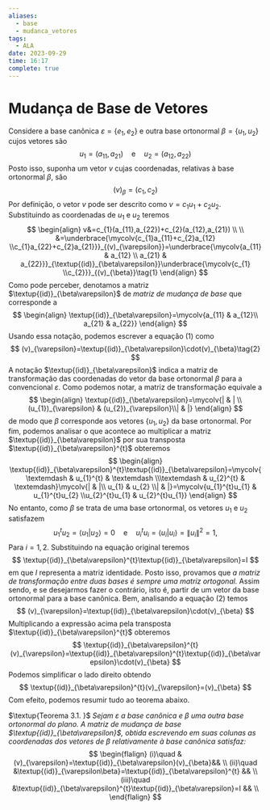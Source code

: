 ```yaml
---
aliases:
  - base
  - mudanca_vetores
tags:
  - ALA
date: 2023-09-29
time: 16:17
complete: true
---
```

$\newcommand\mycolv[1]{\begin{bmatrix}#1\end{bmatrix}}$
# Mudança de Base de Vetores

Considere a base canônica $\varepsilon=\{e_{1},e_{2}\}$ e outra base ortonormal $\beta=\{u_{1},u_{2}\}$ cujos vetores são
$$
u_{1}=(a_{11},a_{21})\quad \text{e}\quad u_{2}=(a_{12},a_{22})
$$
Posto isso, suponha um vetor $v$ cujas coordenadas, relativas à base ortonormal $\beta$, são
$$
(v)_{\beta}=(c_{1},c_{2})
$$
Por definição, o vetor $v$ pode ser descrito como $v=c_{1}u_{1}+c_{2}u_{2}$. Substituindo as coordenadas de $u_{1}$ e $u_{2}$ teremos
$$
\begin{align}
v&=c_{1}(a_{11},a_{22})+c_{2}(a_{12},a_{21}) \\ \\
&=\underbrace{\mycolv{c_{1}a_{11}+c_{2}a_{12} \\c_{1}a_{22}+c_{2}a_{21}}}_{(v)_{\varepsilon}}=\underbrace{\mycolv{a_{11} & a_{12} \\ a_{21} & a_{22}}}_{\textup{(id)}_{\beta\varepsilon}}\underbrace{\mycolv{c_{1} \\c_{2}}}_{(v)_{\beta}}\tag{1}
\end{align}
$$
Como pode perceber, denotamos a matriz $\textup{(id)}_{\beta\varepsilon}$ de $\textit{matriz de mudança de base}$ que corresponde a
$$
\begin{align}
\textup{(id)}_{\beta\varepsilon}=\mycolv{a_{11} & a_{12}\\ a_{21} & a_{22}}
\end{align}
$$
Usando essa notação, podemos escrever a equação $(1)$ como
$$
(v)_{\varepsilon}=\textup{(id)}_{\beta\varepsilon}\cdot(v)_{\beta}\tag{2}
$$
A notação $\textup{(id)}_{\beta\varepsilon}$ indica a matriz de transformação das coordenadas do vetor da base ortonormal $\beta$ para a convencional $\varepsilon$. Como podemos notar, a matriz de transformação equivale a
$$
\begin{align}
\textup{(id)}_{\beta\varepsilon}=\mycolv{| & | \\ (u_{1})_{\varepsilon} & (u_{2})_{\varepsilon}\\| & |}
\end{align}
$$
de modo que $\beta$ corresponde aos vetores $\{u_{1},u_{2}\}$ da base ortonormal. Por fim, podemos analisar o que acontece ao multiplicar a matriz $\textup{(id)}_{\beta\varepsilon}$ por sua transposta $\textup{(id)}_{\beta\varepsilon}^{t}$ obteremos
$$
\begin{align}
\textup{(id)}_{\beta\varepsilon}^{t}\textup{(id)}_{\beta\varepsilon}=\mycolv{\textemdash & u_{1}^{t} & \textemdash \\\textemdash & u_{2}^{t} & \textemdash}\mycolv{| & |\\ u_{1} & u_{2} \\| & |}=\mycolv{u_{1}^{t}u_{1} & u_{1}^{t}u_{2} \\u_{2}^{t}u_{1} & u_{2}^{t}u_{1}}
\end{align}
$$
No entanto, como $\beta$ se trata de uma base ortonormal, os vetores $u_{1}$ e $u_{2}$ satisfazem
$$
u_{1}^{t}u_{2}=\langle u_{1}|u_{2} \rangle =0\quad \text{e}\quad u_{i}^{t}u_{i}=\langle u_{i}|u_{i} \rangle =\|u_{i}\|^{2}=1,
$$
Para $i=1,2$. Substituindo na equação original teremos
$$
\textup{(id)}_{\beta\varepsilon}^{t}\textup{(id)}_{\beta\varepsilon}=I
$$
em que $I$ representa a matriz identidade. Posto isso, provamos que *a matriz de transformação entre duas bases é sempre uma matriz ortogonal.* Assim sendo, e se desejarmos fazer o contrário, isto é, partir de um vetor da base ortonormal para a base canônica. Bem, analisando a equação $(2)$ temos
$$
(v)_{\varepsilon}=\textup{(id)}_{\beta\varepsilon}\cdot(v)_{\beta}
$$
Multiplicando a expressão acima pela transposta $\textup{(id)}_{\beta\varepsilon}^{t}$ obteremos
$$
\textup{(id)}_{\beta\varepsilon}^{t}(v)_{\varepsilon}=\textup{(id)}_{\beta\varepsilon}^{t}\textup{(id)}_{\beta\varepsilon}\cdot(v)_{\beta}
$$
Podemos simplificar o lado direito obtendo
$$
\textup{(id)}_{\beta\varepsilon}^{t}(v)_{\varepsilon}=(v)_{\beta}
$$
Com efeito, podemos resumir tudo ao teorema abaixo.

$\textup{Teorema 3.1. }$ *Sejam $\varepsilon$ a base canônica e $\beta$ uma outra base ortonormal do plano. A matriz de mudança de base $\textup{(id)}_{\beta\varepsilon}$, obtida escrevendo em suas colunas as coordenadas dos vetores de $\beta$ relativamente à base canônica satisfaz:*
$$
\begin{flalign}
(i)\quad  & (v)_{\varepsilon}=\textup{(id)}_{\beta\varepsilon}(v)_{\beta}&& \\
(ii)\quad  &\textup{(id)}_{\varepsilon\beta}=\textup{(id)}_{\beta\varepsilon}^{t} && \\
(iii)\quad  &\textup{(id)}_{\beta\varepsilon}^{t}\textup{(id)}_{\beta\varepsilon}=I && \\
\end{flalign}
$$

